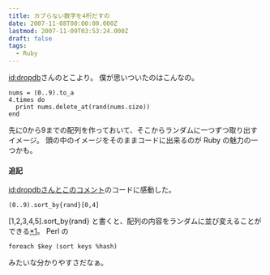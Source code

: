 ```yaml
---
title: カブらない数字を4桁だすの
date: 2007-11-08T00:00:00.000Z
lastmod: 2007-11-09T03:53:24.000Z
draft: false
tags:
  - Ruby
---
```


[id:dropdb](http://d.hatena.ne.jp/dropdb/20071109/1194535114)さんのとこより。 僕が思いついたのはこんなの。

```
nums = (0..9).to_a
4.times do
  print nums.delete_at(rand(nums.size))
end
```

先に0から9までの配列を作っておいて、そこからランダムに一つずつ取り出すイメージ。 頭の中のイメージをそのままコードに出来るのが Ruby の魅力の一つかも。

#### 追記

[id:dropdbさんとこのコメント](http://d.hatena.ne.jp/dropdb/20071109/1194535114#c)のコードに感動した。

```
(0..9).sort_by{rand}[0,4]
```

\[1,2,3,4,5].sort\_by{rand} と書くと、配列の内容をランダムに並び変えることができる[\*1](# "各要素に対して0から1までの乱数（小数）を生成して、その乱数順に並び変えている")。 Perl の

```
foreach $key (sort keys %hash)
```

みたいな分かりやすさだなぁ。
